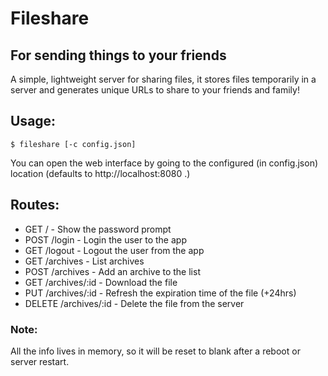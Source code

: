 # Fileshare
## For sending things to your friends

A simple, lightweight server for sharing files, it stores files
temporarily in a server and generates unique URLs to share to
your friends and family!

## Usage:

	$ fileshare [-c config.json]

You can open the web interface by going to the configured
(in config.json) location (defaults to http://localhost:8080 .)

## Routes:

* GET    /             - Show the password prompt
* POST   /login        - Login the user to the app
* GET    /logout       - Logout the user from the app
* GET    /archives     - List archives
* POST   /archives     - Add an archive to the list
* GET    /archives/:id - Download the file
* PUT    /archives/:id - Refresh the expiration time of the file (+24hrs)
* DELETE /archives/:id - Delete the file from the server

### Note:

All the info lives in memory, so it will be reset to blank
after a reboot or server restart.
